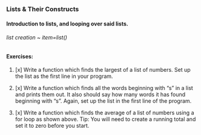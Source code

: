 ### Lists & Their Constructs
#### Introduction to lists, and looping over said lists.
###### list creation ~ item=list()

#### Exercises:
1. [x] Write a function which finds the largest of a list of numbers. Set up the list as the first line in your program.

2. [x] Write a function which finds all the words beginning with “s” in a list and prints them out. It also should say how many words it has found beginning with “s”. Again, set up the list in the first line of the program.

3. [x] Write a function which finds the average of a list of numbers using a for loop as shown above. Tip: You will need to create a running total and set it to zero before you start.